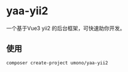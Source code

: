 # yaa-yii2
 一个基于Vue3 yii2 的后台框架，可快速助你开发。


## 使用

```shell
composer create-project umono/yaa-yii2
```

